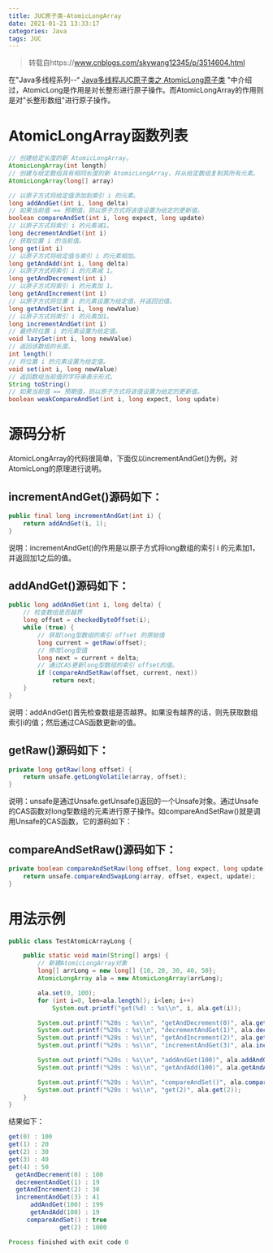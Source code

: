 ```yaml
---
title: JUC原子类-AtomicLongArray
date: 2021-01-21 13:33:17
categories: Java
tags: JUC
---
```


> 转载自https://www.cnblogs.com/skywang12345/p/3514604.html

在"Java多线程系列--“ [Java多线程JUC原子类之 AtomicLong原子类](https://www.notion.so/Java-JUC-AtomicLong-842f5bea464847abbfee4d03a18ca99f) "中介绍过，AtomicLong是作用是对长整形进行原子操作。而AtomicLongArray的作用则是对"长整形数组"进行原子操作。

# AtomicLongArray函数列表

```java
// 创建给定长度的新 AtomicLongArray。
AtomicLongArray(int length)
// 创建与给定数组具有相同长度的新 AtomicLongArray，并从给定数组复制其所有元素。
AtomicLongArray(long[] array)

// 以原子方式将给定值添加到索引 i 的元素。
long addAndGet(int i, long delta)
// 如果当前值 == 预期值，则以原子方式将该值设置为给定的更新值。
boolean compareAndSet(int i, long expect, long update)
// 以原子方式将索引 i 的元素减1。
long decrementAndGet(int i)
// 获取位置 i 的当前值。
long get(int i)
// 以原子方式将给定值与索引 i 的元素相加。
long getAndAdd(int i, long delta)
// 以原子方式将索引 i 的元素减 1。
long getAndDecrement(int i)
// 以原子方式将索引 i 的元素加 1。
long getAndIncrement(int i)
// 以原子方式将位置 i 的元素设置为给定值，并返回旧值。
long getAndSet(int i, long newValue)
// 以原子方式将索引 i 的元素加1。
long incrementAndGet(int i)
// 最终将位置 i 的元素设置为给定值。
void lazySet(int i, long newValue)
// 返回该数组的长度。
int length()
// 将位置 i 的元素设置为给定值。
void set(int i, long newValue)
// 返回数组当前值的字符串表示形式。
String toString()
// 如果当前值 == 预期值，则以原子方式将该值设置为给定的更新值。
boolean weakCompareAndSet(int i, long expect, long update)
```

# 源码分析

AtomicLongArray的代码很简单，下面仅以incrementAndGet()为例，对AtomicLong的原理进行说明。

## incrementAndGet()源码如下：

```java
public final long incrementAndGet(int i) {
    return addAndGet(i, 1);
}
```

说明：incrementAndGet()的作用是以原子方式将long数组的索引 i 的元素加1，并返回加1之后的值。

## addAndGet()源码如下：

```java
public long addAndGet(int i, long delta) {
    // 检查数组是否越界
    long offset = checkedByteOffset(i);
    while (true) {
        // 获取long型数组的索引 offset 的原始值
        long current = getRaw(offset);
        // 修改long型值
        long next = current + delta;
        // 通过CAS更新long型数组的索引 offset的值。
        if (compareAndSetRaw(offset, current, next))
            return next;
    }
}
```

说明：addAndGet()首先检查数组是否越界。如果没有越界的话，则先获取数组索引i的值；然后通过CAS函数更新i的值。

## getRaw()源码如下：

```java
private long getRaw(long offset) {
    return unsafe.getLongVolatile(array, offset);
}
```

说明：unsafe是通过Unsafe.getUnsafe()返回的一个Unsafe对象。通过Unsafe的CAS函数对long型数组的元素进行原子操作。如compareAndSetRaw()就是调用Unsafe的CAS函数，它的源码如下：

## compareAndSetRaw()源码如下：

```java
private boolean compareAndSetRaw(long offset, long expect, long update) {
    return unsafe.compareAndSwapLong(array, offset, expect, update);
}
```

# 用法示例

```java
public class TestAtomicArrayLong {

    public static void main(String[] args) {
        // 新建AtomicLongArray对象
        long[] arrLong = new long[] {10, 20, 30, 40, 50};
        AtomicLongArray ala = new AtomicLongArray(arrLong);

        ala.set(0, 100);
        for (int i=0, len=ala.length(); i<len; i++)
            System.out.printf("get(%d) : %s\\n", i, ala.get(i));

        System.out.printf("%20s : %s\\n", "getAndDecrement(0)", ala.getAndDecrement(0));
        System.out.printf("%20s : %s\\n", "decrementAndGet(1)", ala.decrementAndGet(1));
        System.out.printf("%20s : %s\\n", "getAndIncrement(2)", ala.getAndIncrement(2));
        System.out.printf("%20s : %s\\n", "incrementAndGet(3)", ala.incrementAndGet(3));

        System.out.printf("%20s : %s\\n", "addAndGet(100)", ala.addAndGet(0, 100));
        System.out.printf("%20s : %s\\n", "getAndAdd(100)", ala.getAndAdd(1, 100));

        System.out.printf("%20s : %s\\n", "compareAndSet()", ala.compareAndSet(2, 31, 1000));
        System.out.printf("%20s : %s\\n", "get(2)", ala.get(2));
    }
}
```

结果如下：

```java
get(0) : 100
get(1) : 20
get(2) : 30
get(3) : 40
get(4) : 50
  getAndDecrement(0) : 100
  decrementAndGet(1) : 19
  getAndIncrement(2) : 30
  incrementAndGet(3) : 41
      addAndGet(100) : 199
      getAndAdd(100) : 19
     compareAndSet() : true
              get(2) : 1000

Process finished with exit code 0
```